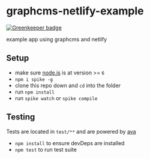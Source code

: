 # graphcms-netlify-example

[![Greenkeeper badge](https://badges.greenkeeper.io/static-dev/spike-graphcms-netlify-example.svg)](https://greenkeeper.io/)

example app using graphcms and netlify

## Setup

- make sure [node.js](http://nodejs.org) is at version >= `6`
- `npm i spike -g`
- clone this repo down and `cd` into the folder
- run `npm install`
- run `spike watch` or `spike compile`

## Testing
Tests are located in `test/**` and are powered by [ava](https://github.com/sindresorhus/ava)
- `npm install` to ensure devDeps are installed
- `npm test` to run test suite
